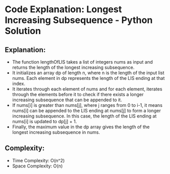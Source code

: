 # Code Explanation: Longest Increasing Subsequence - Python Solution

## Explanation:

- The function lengthOfLIS takes a list of integers nums as input and returns the length of the longest increasing subsequence.
- It initializes an array dp of length n, where n is the length of the input list nums. Each element in dp represents the length of the LIS ending at that index.
- It iterates through each element of nums and for each element, iterates through the elements before it to check if there exists a longer increasing subsequence that can be appended to it.
- If nums[i] is greater than nums[j], where j ranges from 0 to i-1, it means nums[i] can be appended to the LIS ending at nums[j] to form a longer increasing subsequence. In this case, the length of the LIS ending at nums[i] is updated to dp[j] + 1.
- Finally, the maximum value in the dp array gives the length of the longest increasing subsequence in nums.

## Complexity:
- Time Complexity: O(n^2)
- Space Complexity: O(n)